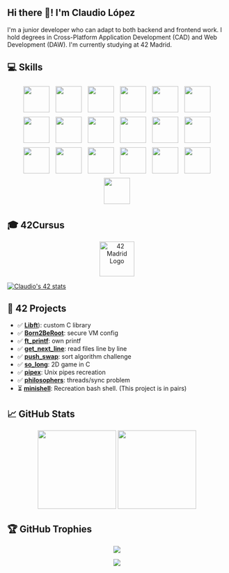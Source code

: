 ## Hi there 👋! I'm Claudio López
I'm a junior developer who can adapt to both backend and frontend work. I hold degrees in Cross-Platform Application Development (CAD) and Web Development (DAW). I'm currently studying at 42 Madrid.

## 💻 Skills

<p align="center">
  <img src="https://github.com/user-attachments/assets/23f1b47b-30c6-4f78-8c81-0c3e290f86fe" width="60" style="margin: 5px;" />
  <img src="https://github.com/user-attachments/assets/5571f837-8466-4272-8f14-511302be5001" width="60" style="margin: 5px;" />
  <img src="https://github.com/user-attachments/assets/8c8aa147-01b4-4715-ab10-8c1495df7656" width="60" style="margin: 5px;" />
  <img src="https://github.com/user-attachments/assets/7ae9390d-db35-4b9e-85b2-404568367a69" width="60" style="margin: 5px;" />
  <img src="https://github.com/user-attachments/assets/488c480d-b053-49ff-973d-765f0c9cb78d" width="60" style="margin: 5px;" />
  <img src="https://github.com/user-attachments/assets/354228ae-6f59-4243-b878-43fa7b75381d" width="60" style="margin: 5px;" />
  <img src="https://github.com/user-attachments/assets/4a2e8e46-3ae0-41a5-9416-8de942c56536" width="60" style="margin: 5px;" />
  <img src="https://github.com/user-attachments/assets/cf745a03-3ad0-4b5c-89d1-8656cd5fedde" width="60" style="margin: 5px;" />
  <img src="https://github.com/user-attachments/assets/05b3ddc5-8917-4ad7-beca-f7becd169773" width="60" style="margin: 5px;" />
  <img src="https://github.com/user-attachments/assets/cab5f034-dc18-4294-828f-8613831cc592" width="60" style="margin: 5px;" />
  <img src="https://github.com/user-attachments/assets/cc4d2a3e-216f-4cd5-bab3-558d93bb3417" width="60" style="margin: 5px;" />
  <img src="https://github.com/user-attachments/assets/ffeebb28-057b-41ce-bdea-e1ed194e2dd8" width="60" style="margin: 5px;" />
  <img src="https://github.com/user-attachments/assets/7052a55c-373a-465e-b2d2-719212772ce9" width="60" style="margin: 5px;" />
  <img src="https://github.com/user-attachments/assets/66912fbb-a99f-49e1-ac66-88cc57df20b0" width="60" style="margin: 5px;" />
  <img src="https://github.com/user-attachments/assets/13bd2d54-ef6f-4bee-948b-7e256f7c0aae" width="60" style="margin: 5px;" />
  <img src="https://github.com/user-attachments/assets/a3bcf25b-7078-45d9-95ca-fb4c81a0f7d4" width="60" style="margin: 5px;" />
  <img src="https://github.com/user-attachments/assets/1c208cce-0b21-4cd5-b659-c35182788466" width="60" style="margin: 5px;" />
  <img src="https://github.com/user-attachments/assets/d2394d26-c0b6-4598-951b-5e867abac01b" width="60" style="margin: 5px;" />
  <img src="https://github.com/user-attachments/assets/f4af8b82-b76c-4c3b-9e09-0d2c2fba9463" width="60" style="margin: 5px;" />
</p>

## 🎓 42Cursus

<p align="center">
  <a href="https://profile.intra.42.fr/users/clalopez" target="_blank">
    <img src="https://upload.wikimedia.org/wikipedia/commons/e/e0/42_Logo.svg" width="80" alt="42 Madrid Logo" />
  </a>
  
  <br/>

  [![Claudio's 42 stats](https://badge.mediaplus.ma/darkblue/clalopez)](https://profile.intra.42.fr/users/clalopez)
</p>

## 🧠 42 Projects

- ✅ [**Libft**](https://github.com/Clxxdxx/42Projects/tree/main/libft)): custom C library
- ✅ [**Born2BeRoot**](https://github.com/tuusuario/Born2BeRoot): secure VM config
- ✅ [**ft_printf**](https://github.com/Clxxdxx/42Projects/tree/main/ft_printf): own printf
- ✅ [**get_next_line**](https://github.com/Clxxdxx/42Projects/tree/main/get_next_line): read files line by line
- ✅ [**push_swap**](https://github.com/Clxxdxx/42Projects/tree/main/push_swap): sort algorithm challenge
- ✅ [**so_long**](https://github.com/Clxxdxx/42Projects/tree/main/so_long): 2D game in C
- ✅ [**pipex**](https://github.com/Clxxdxx/42Projects/tree/main/pipex): Unix pipes recreation
- ✅ [**philosophers**](https://github.com/Clxxdxx/42Projects/tree/main/philo): threads/sync problem
- ⏳ [**minishell**](https://github.com/jbogad/mini_shell): Recreation bash shell. (This project is in pairs)

## 📈 GitHub Stats

<p align="center">
  <img src="https://github-readme-stats.vercel.app/api?username=Clxxdxx&show_icons=true&theme=tokyonight" height="180"/>
  <img src="https://github-readme-stats.vercel.app/api/top-langs/?username=Clxxdxx&layout=compact&theme=tokyonight" height="180"/>
</p>

## 🏆 GitHub Trophies

<p align="center">
  <img src="https://github-profile-trophy.vercel.app/?username=Clxxdxx&theme=darkhub&no-frame=true&margin-w=10" />
</p>

<p align="center">
  <img src="https://komarev.com/ghpvc/?username=Clxxdxx&label=Profile%20views&color=0e75b6&style=flat" />
</p>


<!--
**Clxxdxx/Clxxdxx** is a ✨ _special_ ✨ repository because its `README.md` (this file) appears on your GitHub profile.

Here are some ideas to get you started:

- 🔭 I’m currently working on ...
- 🌱 I’m currently learning ...
- 👯 I’m looking to collaborate on ...
- 🤔 I’m looking for help with ...
- 💬 Ask me about ...
- 📫 How to reach me: ...
- 😄 Pronouns: ...
- ⚡ Fun fact: ...
-->
